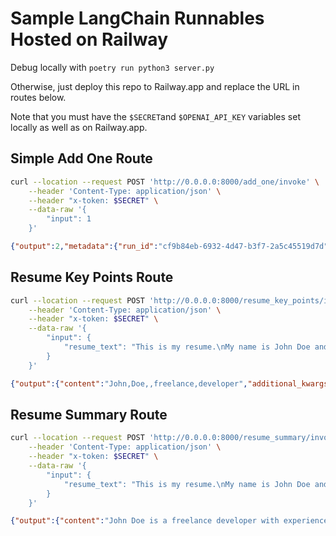 # Sample LangChain Runnables Hosted on Railway 

Debug locally with `poetry run python3 server.py`

Otherwise, just deploy this repo to Railway.app and replace the URL in routes below.

Note that you must have the `$SECRET`and `$OPENAI_API_KEY` variables set locally as well as on Railway.app.

## Simple Add One Route

```bash
curl --location --request POST 'http://0.0.0.0:8000/add_one/invoke' \
    --header 'Content-Type: application/json' \
    --header "x-token: $SECRET" \
    --data-raw '{
        "input": 1
    }'
````

```json
{"output":2,"metadata":{"run_id":"cf9b84eb-6932-4d47-b3f7-2a5c45519d7d","feedback_tokens":[]}}
```

## Resume Key Points Route

```bash
curl --location --request POST 'http://0.0.0.0:8000/resume_key_points/invoke' \
    --header 'Content-Type: application/json' \
    --header "x-token: $SECRET" \
    --data-raw '{
        "input": {
            "resume_text": "This is my resume.\nMy name is John Doe and I work at a freelance developer."
        }
    }'
```

```json
{"output":{"content":"John,Doe,,freelance,developer","additional_kwargs":{},"response_metadata":{"token_usage":{"completion_tokens":9,"prompt_tokens":96,"total_tokens":105},"model_name":"gpt-4o-2024-05-13","system_fingerprint":"fp_c4e5b6fa31","finish_reason":"stop","logprobs":null},"type":"ai","name":null,"id":"run-af020e8c-a9e7-4327-ba4a-e97897c407ac-0","example":false,"tool_calls":[],"invalid_tool_calls":[],"usage_metadata":{"input_tokens":96,"output_tokens":9,"total_tokens":105}},"metadata":{"run_id":"cb39fe59-7be8-45b1-99a7-89ef89d23216","feedback_tokens":[]}}
```

## Resume Summary Route

```bash
curl --location --request POST 'http://0.0.0.0:8000/resume_summary/invoke' \
    --header 'Content-Type: application/json' \
    --header "x-token: $SECRET" \
    --data-raw '{
        "input": {
            "resume_text": "This is my resume.\nMy name is John Doe and I work at a freelance developer."
        }
    }'
```

```json
{"output":{"content":"John Doe is a freelance developer with experience in the tech industry. His resume highlights his role as an independent professional, showcasing his ability to manage and execute development projects on his own.","additional_kwargs":{},"response_metadata":{"token_usage":{"completion_tokens":36,"prompt_tokens":51,"total_tokens":87},"model_name":"gpt-4o-2024-05-13","system_fingerprint":"fp_c4e5b6fa31","finish_reason":"stop","logprobs":null},"type":"ai","name":null,"id":"run-da8bc26d-98b8-4259-a5f8-1d1c2f86cb27-0","example":false,"tool_calls":[],"invalid_tool_calls":[],"usage_metadata":{"input_tokens":51,"output_tokens":36,"total_tokens":87}},"metadata":{"run_id":"8aa7c82b-4bdc-448c-85ec-223b3fb46e6d","feedback_tokens":[]}}
```